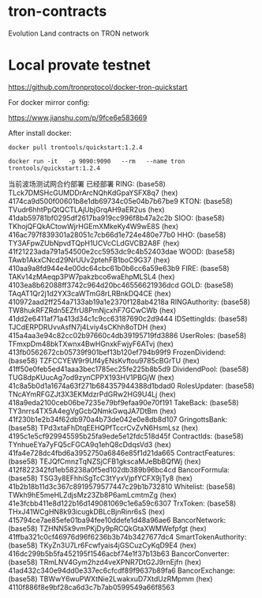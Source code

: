 # tron-contracts
Evolution Land contracts on TRON network

# Local provate testnet
https://github.com/tronprotocol/docker-tron-quickstart

For docker mirror config:

https://www.jianshu.com/p/9fce6e583669

After install docker:

```
docker pull trontools/quickstart:1.2.4
```

```
docker run -it   -p 9090:9090   --rm   --name tron   trontools/quickstart:1.2.4
```

当前波场测试网合约部署
  已经部署
  RING:
    (base58) TLck7DMSHcGUMDDrArcNQhKdGpaYSFX8q7
    (hex) 4174ca9d500f00601b8e1db69734c05e04b7b67be9
  KTON:
    (base58) TVudr6hhtPpQtQCTLAjUbjGrqAH9aER2us
    (hex) 41dab59781bf0295df2617ba919cc996f8b47a2c2b
  SIOO:
    (base58) TKhojQFQkACtowWjrHGEmXMkeKy4W9wE8S
    (hex) 416ac797f839301a28051c7cb66d1e724e480e77b0
  HHO:
    (base58) TY3AFpwZUbNpvdTQpH1UCVcCLdGVCB2A8F
    (hex) 41f21223ada791a54500e2cc5953dc9c4b52403dae
  WOOD:
    (base58) TAwb1AkxCNcd29NrUUv2ptehFB1boC9G37
    (hex) 410aa9a8fd944e4e00dc64cbc61b0b6cc6a59e63b9
  FIRE:
    (base58) TAKv14zMAeqp3PW7pakzbco6waEhpMLSL4
    (hex) 4103ea8b62088ff3742c964d20bc46556621936dcd
  GOLD:
    (base58) TAqAT1Qr2j1d2YX3caWTmG8rLRBnkDQ4CE
    (hex) 410972aad2ff254a7133ab19a1e2370f128ab4218a
  RINGAuthority:
    (base58) TW8hukRFZRdn5EZfrU8PmNjcxhF7GCwCWb
    (hex) 41dd2e6411af71a413d34c1c9cc63187690c2d9444
  IDSettingIds:
    (base58) TJCdERPDRUvvAsfN7j4Lviy4sCKhh8oTDH
    (hex) 415a4aa3e94c82cc02b97660c4db39195719fd3886
  UserRoles:
    (base58) TFmxpDm48bkTXwnx4BwHGnxkFwjyF6ATvj
    (hex) 413fb0562672cb05739f901bef13b120ef794b99f9
  FrozenDividend:
    (base58) TZFCCYEW9r9Uf4yENsKvftou9785cBGrTU
    (hex) 41ff50e0feb5ed41aaa3bec1785ec25fe225b8b5d9
  DividendPool:
    (base58) TUG8dpKUucAg7od9zynCPPX193HV1PBGjW
    (hex) 41c8a5b0d1a1674a63f271b684357944388d1bdad0
  RolesUpdater:
    (base58) TNcAYmRFGZJt3X3EKMdzrPdGRw2HG9U4Lj
    (hex) 418a9eda2100ceb06be7235e79bf9efaa90e70f191
  TakeBack:
    (base58) TY3nrrs4TX5A4egVgGcbQNmkGwqJA7DtBm
    (hex) 41f230b1e2b34f62db970a4b73de042e0e8db8d107
  GringottsBank:
    (base58) TPd3xtaFhDtqEEHQPfTccrCvZvN6HsmLsz
    (hex) 4195c1e5cf929945595b25fa9ede5e12fdc518d45f
  ContractIds:
    (base58) TYnhueEYa7yFQ5cFGCA9q1ehQ8cDdqsVd3
    (hex) 41fa4e728dc4fbd6a3952750a6846e85f1d21da665
  ContractFeatures:
    (base58) TEJQfCmnzTqNZSjCFB1gkscaMJeBbBQfWj
    (hex) 412f822342fd1eb58238a0f5ed102db389b96bc4cd
  BancorFormula:
    (base58) TSG3y8EFhhiSgTcC3tYyxVjpfYCFX9jTy8
    (hex) 41b2b18b11d3c367c8919579577447c29b1b732810
  Whitelist:
    (base58) TWkh9hE5meHLZdjsMz23Zb8P6amLcmtmZg
    (hex) 41e3fcbb411e8d122b16d149081069c1e6a59c6307
  TrxToken:
    (base58) THxJ41WCgHN8k93icugkDBLcBjnRinr6sS
    (hex) 415794ce7ae85efe01ba94fee10ddefe1d48a96ae6
  BancorNetwork:
    (base58) TZHNN5k9vmPKjDy9pRCQkGtaXWMWefpfgt
    (hex) 41ffba321c0cf46976d96f6236b3b74b3427677dc4
  SmartTokenAuthority:
    (base58) TKyZn3U7Lr6Fcwfyais4jGSCuzCyKqD9E4
    (hex) 416dc299b5b5fa452195f1546acbf74e1f37b13b63
  BancorConverter:
    (base58) TRmLNV4Gym2hzd4veXPNR7DtG2J9rnEjfn
    (hex) 41ad432c340e94dd0e337ec6cfcdf89f9637b89fa6
  BancorExchange:
    (base58) TBWwY6wuPWXtNie2LwakxuD7XtdUzRMpmm
    (hex) 4110f886f8e9bf28ca6d3c7b7ab0599549a66f8563
    
